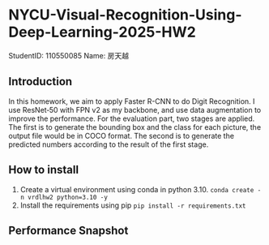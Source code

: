 # NYCU-Visual-Recognition-Using-Deep-Learning-2025-HW2
StudentID: 110550085
Name: 房天越

## Introduction
In this homework, we aim to apply Faster R-CNN to do Digit Recognition.
I use ResNet‑50 with FPN v2 as my backbone, and use data augmentation to improve the performance.
For the evaluation part, two stages are applied.
The first is to generate the bounding box and the class for each picture, the output file would be in COCO format.
The second is to generate the predicted numbers according to the result of the first stage.

## How to install
1. Create a virtual environment using conda in python 3.10.
```conda create -n vrdlhw2 python=3.10 -y```
2. Install the requirements using pip
```pip install -r requirements.txt```

## Performance Snapshot
